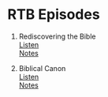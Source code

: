# RTB Episodes

1. Rediscovering the Bible  
	[Listen](https://anchor.fm/jaime-ramirez0/episodes/Rediscovering-the-Bible-e1em3hm)  
	[Notes](episode/complete/0001_Biblical_Audience.md)  


2. Biblical Canon  
	[Listen](https://anchor.fm/jaime-ramirez0/episodes/Biblical-Canon-e1fa001)  
	[Notes](episode/complete/0002_Biblical_Canon.md)  

